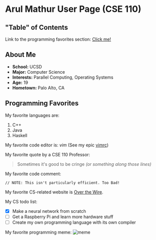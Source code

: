 # Arul Mathur User Page (CSE 110)

## "Table" of Contents
Link to the programming favorites section: [Click me!](#programming-favorites)

## About Me
- **School:** UCSD
- **Major:** Computer Science
- **Interests:** Parallel Computing, Operating Systems
- **Age:** 19
- **Hometown:** Palo Alto, CA 

## Programming Favorites
My favorite languages are:
1. C++
2. Java
3. Haskell

My favorite code editor is: *vim* (See my epic [vimrc](vimrc.md))

My favorite quote by a CSE 110 Professor:

> Sometimes it's good to be cringe *(or something along those lines)*

My favorite code comment:

```// NOTE: This isn't particularly efficient. Too Bad!```

My favorite CS-related website is [Over the Wire](https://overthewire.org/wargames/).

My CS todo list:
- [x] Make a neural network from scratch
- [ ] Get a Raspberry Pi and learn more hardware stuff
- [ ] Create my own programming language with its own compiler

My favorite programming meme:
![meme](https://i.programmerhumor.io/2024/04/programmerhumor-io-programming-memes-67bf6faf1125983.png)
